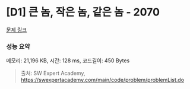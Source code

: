 # [D1] 큰 놈, 작은 놈, 같은 놈 - 2070 

[문제 링크](https://swexpertacademy.com/main/code/problem/problemDetail.do?contestProbId=AV5QQ6qqA40DFAUq) 

### 성능 요약

메모리: 21,196 KB, 시간: 128 ms, 코드길이: 450 Bytes



> 출처: SW Expert Academy, https://swexpertacademy.com/main/code/problem/problemList.do